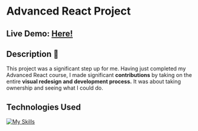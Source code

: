 # Advanced React Project

## Live Demo: [Here!](https://advanced-react-portfolio.netlify.app/)

## Description 🙂
This project was a significant step up for me. Having just completed my Advanced React course, I made significant **contributions** by taking on the entire **visual redesign and development process.** It was about taking ownership and seeing what I could do.

## Technologies Used
[![My Skills](https://skillicons.dev/icons?i=html,css,js,react,git)](https://skillicons.dev)

